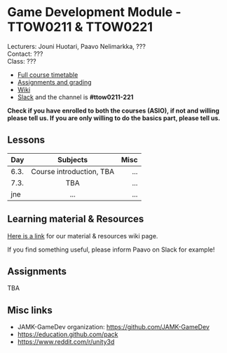 # Game Development Module - TTOW0211 & TTOW0221

Lecturers: Jouni Huotari, Paavo Nelimarkka, ???  
Contact: ???  
Class: ???

- [Full course timetable](https://docs.google.com/spreadsheets/d/1ShNeOn9NxLJRXbAWSBZQAN_UrCkyc1bE3_25_HNp-ao/edit?usp=sharing)
- [Assignments and grading]()
- [Wiki](https://github.com/JAMK-IT/TTOW0211-221-game-development/wiki)
- [Slack](https://jamk-it.slack.com) and the channel is **#ttow0211-221**

**Check if you have enrolled to both the courses (ASIO), if not and willing please tell us. If you are only willing to do the basics part, please tell us.**

## Lessons
| Day | Subjects | Misc |
|:--------|:----------:|-----:|
| 6.3. | Course introduction, TBA | ... | 
| 7.3. | TBA | ... | 
| jne | ... | ... | 


## Learning material & Resources

[Here is a link](https://github.com/JAMK-IT/TTOW0211-221-game-development/wiki/material) for our material & resources wiki page. 

If you find something useful, please inform Paavo on Slack for example!

## Assignments

TBA

## Misc links

- JAMK-GameDev organization: https://github.com/JAMK-GameDev
- https://education.github.com/pack
- https://www.reddit.com/r/unity3d


